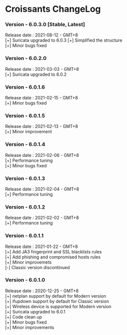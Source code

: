 # Croissants ChangeLog

### Version - 6.0.3.0 [Stable, Latest]  
Release date : 2021-08-12 - GMT+8  
[+] Suricata upgraded to 6.0.3
[+] Simplified the structure  
[+] Minor bugs fixed  

### Version - 6.0.2.0  
Release date : 2021-03-03 - GMT+8  
[+] Suricata upgraded to 6.0.2  

### Version - 6.0.1.6  
Release date : 2021-02-15 - GMT+8  
[+] Minor bugs fixed  

### Version - 6.0.1.5  
Release date : 2021-02-13 - GMT+8  
[+] Minor improvement  

### Version - 6.0.1.4  
Release date : 2021-02-06 - GMT+8  
[+] Performance tuning  
[+] Minor bugs fixed

### Version - 6.0.1.3  
Release date : 2021-02-04 - GMT+8  
[+] Performance tuning  

### Version - 6.0.1.2  
Release date : 2021-02-02 - GMT+8  
[+] Performance tuning  

### Version - 6.0.1.1  
Release date : 2021-01-22 - GMT+8  
[+] Add JA3 fingerprint and SSL blacklists rules  
[+] Add phishing and compromised hosts rules  
[+] Minor improvemets  
[-] Classic version discontinued  

### Version - 6.0.1.0 
Release date : 2020-12-25 - GMT+8  
[+] netplan support by default for Modern version  
[+] ifupdown support by default for Classic version  
[+] Wireless device is supported for Modern version  
[+] Suricata upgraded to 6.0.1  
[+] Code clean up  
[+] Minor bugs fixed  
[+] Minor improvements  

